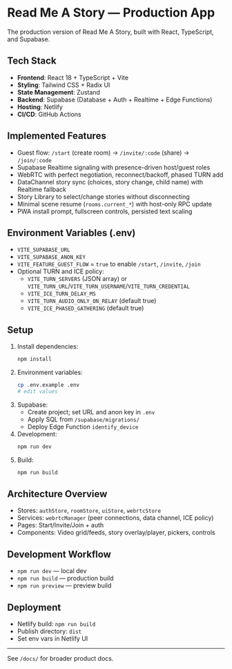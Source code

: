 # Read Me A Story — Production App

The production version of Read Me A Story, built with React, TypeScript, and Supabase.

## Tech Stack

- **Frontend**: React 18 + TypeScript + Vite
- **Styling**: Tailwind CSS + Radix UI
- **State Management**: Zustand
- **Backend**: Supabase (Database + Auth + Realtime + Edge Functions)
- **Hosting**: Netlify
- **CI/CD**: GitHub Actions

## Implemented Features
- Guest flow: `/start` (create room) → `/invite/:code` (share) → `/join/:code`
- Supabase Realtime signaling with presence-driven host/guest roles
- WebRTC with perfect negotiation, reconnect/backoff, phased TURN add
- DataChannel story sync (choices, story change, child name) with Realtime fallback
- Story Library to select/change stories without disconnecting
- Minimal scene resume (`rooms.current_*`) with host-only RPC update
- PWA install prompt, fullscreen controls, persisted text scaling

## Environment Variables (.env)
- `VITE_SUPABASE_URL`
- `VITE_SUPABASE_ANON_KEY`
- `VITE_FEATURE_GUEST_FLOW` = `true` to enable `/start`, `/invite`, `/join`
- Optional TURN and ICE policy:
  - `VITE_TURN_SERVERS` (JSON array) or `VITE_TURN_URL`/`VITE_TURN_USERNAME`/`VITE_TURN_CREDENTIAL`
  - `VITE_ICE_TURN_DELAY_MS`
  - `VITE_TURN_AUDIO_ONLY_ON_RELAY` (default true)
  - `VITE_ICE_PHASED_GATHERING` (default true)

## Setup

1. Install dependencies:
   ```bash
   npm install
   ```
2. Environment variables:
   ```bash
   cp .env.example .env
   # edit values
   ```
3. Supabase:
   - Create project; set URL and anon key in `.env`
   - Apply SQL from `/supabase/migrations/`
   - Deploy Edge Function `identify_device`
4. Development:
   ```bash
   npm run dev
   ```
5. Build:
   ```bash
   npm run build
   ```

## Architecture Overview
- Stores: `authStore`, `roomStore`, `uiStore`, `webrtcStore`
- Services: `webrtcManager` (peer connections, data channel, ICE policy)
- Pages: Start/Invite/Join + auth
- Components: Video grid/feeds, story overlay/player, pickers, controls

## Development Workflow
- `npm run dev` — local dev
- `npm run build` — production build
- `npm run preview` — preview build

## Deployment
- Netlify build: `npm run build`
- Publish directory: `dist`
- Set env vars in Netlify UI

---
See `/docs/` for broader product docs.
